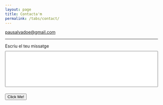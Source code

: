 ```yaml
---
layout: page
title: Contacta'm
permalink: /tabs/contact/
---
```



[pausalvadoe@gmail.com](mailto:pausalvadoe@gmail.com)

<hr>

<form>
  <label for="msgb">Escriu el teu missatge</label>
  <input type="text" id="msgb" name="msgb" style = "width: 100%;
  padding: 50px 20px;
  margin: 8px 0;
  box-sizing: border-box;">
</form>


<button type="button" onclick="alert('Hello world!')">Click Me!</button>

